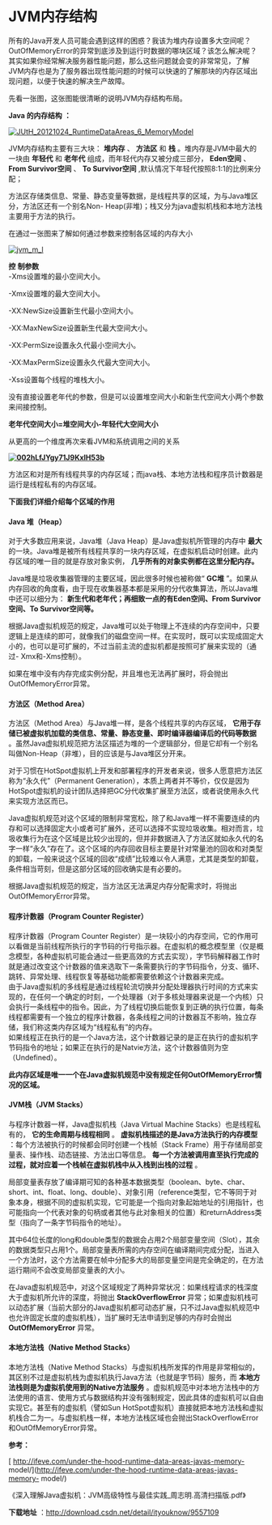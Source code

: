 #

# **JVM内存结构**

所有的Java开发人员可能会遇到这样的困惑？我该为堆内存设置多大空间呢？OutOfMemoryError的异常到底涉及到运行时数据的哪块区域？该怎么解决呢？其实如果你经常解决服务器性能问题，那么这些问题就会变的非常常见，了解JVM内存也是为了服务器出现性能问题的时候可以快速的了解那块的内存区域出现问题，以便于快速的解决生产故障。

先看一张图，这张图能很清晰的说明JVM内存结构布局。

**Java 的内存结构** **：**

[![JUtH_20121024_RuntimeDataAreas_6_MemoryModel](../md/img/ityouknow/331425-20160623115840235-1252768148.png)](http://images2015.cnblogs.com/blog/331425/201606/331425-20160623115838891-809895495.png)

JVM内存结构主要有三大块： **堆内存** 、 **方法区** 和 **栈** 。堆内存是JVM中最大的一块由 **年轻代** 和 **老年代**
组成，而年轻代内存又被分成三部分， **Eden空间** 、 **From Survivor空间** 、 **To Survivor空间**
,默认情况下年轻代按照8:1:1的比例来分配；

方法区存储类信息、常量、静态变量等数据，是线程共享的区域，为与Java堆区分，方法区还有一个别名Non-
Heap(非堆)；栈又分为java虚拟机栈和本地方法栈主要用于方法的执行。

在通过一张图来了解如何通过参数来控制各区域的内存大小

[![jvm_m_l](../md/img/ityouknow/331425-20160623115841781-223449019.png)](http://images2015.cnblogs.com/blog/331425/201606/331425-20160623115841031-564040608.png)

**控** **制参数**  
-Xms设置堆的最小空间大小。

-Xmx设置堆的最大空间大小。

-XX:NewSize设置新生代最小空间大小。

-XX:MaxNewSize设置新生代最大空间大小。

-XX:PermSize设置永久代最小空间大小。

-XX:MaxPermSize设置永久代最大空间大小。

-Xss设置每个线程的堆栈大小。

没有直接设置老年代的参数，但是可以设置堆空间大小和新生代空间大小两个参数来间接控制。

**老年代空间大小=堆空间大小-年轻代大空间大小**

从更高的一个维度再次来看JVM和系统调用之间的关系

**[![002hLfJYgy71J9KxlH53b](../md/img/ityouknow/331425-20160623115846235-947282498.png)](http://images2015.cnblogs.com/blog/331425/201606/331425-20160623115845438-670228585.png)**

方法区和对是所有线程共享的内存区域；而java栈、本地方法栈和程序员计数器是运行是线程私有的内存区域。

**下面我们详细介绍每个区域的作用**

#### **Java** **堆（Heap）**

对于大多数应用来说，Java堆（Java Heap）是Java虚拟机所管理的内存中 **最大**
的一块。Java堆是被所有线程共享的一块内存区域，在虚拟机启动时创建。此内存区域的唯一目的就是存放对象实例， **几乎所有的对象实例都在这里分配内存。**

Java堆是垃圾收集器管理的主要区域，因此很多时候也被称做“ **GC堆**
”。如果从内存回收的角度看，由于现在收集器基本都是采用的分代收集算法，所以Java堆中还可以细分为：
**新生代和老年代；再细致一点的有Eden空间、From Survivor空间、To Survivor空间等。**

根据Java虚拟机规范的规定，Java堆可以处于物理上不连续的内存空间中，只要逻辑上是连续的即可，就像我们的磁盘空间一样。在实现时，既可以实现成固定大小的，也可以是可扩展的，不过当前主流的虚拟机都是按照可扩展来实现的（通过-
Xmx和-Xms控制）。

如果在堆中没有内存完成实例分配，并且堆也无法再扩展时，将会抛出OutOfMemoryError异常。

#### ****方法区（Method Area）****

方法区（Method Area）与Java堆一样，是各个线程共享的内存区域，
**它用于存储已被虚拟机加载的类信息、常量、静态变量、即时编译器编译后的代码等数据**
。虽然Java虚拟机规范把方法区描述为堆的一个逻辑部分，但是它却有一个别名叫做Non-Heap（非堆），目的应该是与Java堆区分开来。

对于习惯在HotSpot虚拟机上开发和部署程序的开发者来说，很多人愿意把方法区称为“永久代”（Permanent
Generation），本质上两者并不等价，仅仅是因为HotSpot虚拟机的设计团队选择把GC分代收集扩展至方法区，或者说使用永久代来实现方法区而已。

Java虚拟机规范对这个区域的限制非常宽松，除了和Java堆一样不需要连续的内存和可以选择固定大小或者可扩展外，还可以选择不实现垃圾收集。相对而言，垃圾收集行为在这个区域是比较少出现的，但并非数据进入了方法区就如永久代的名字一样“永久”存在了。这个区域的内存回收目标主要是针对常量池的回收和对类型的卸载，一般来说这个区域的回收“成绩”比较难以令人满意，尤其是类型的卸载，条件相当苛刻，但是这部分区域的回收确实是有必要的。

根据Java虚拟机规范的规定，当方法区无法满足内存分配需求时，将抛出OutOfMemoryError异常。

#### ****程序计数器（Program Counter Register）****

程序计数器（Program Counter
Register）是一块较小的内存空间，它的作用可以看做是当前线程所执行的字节码的行号指示器。在虚拟机的概念模型里（仅是概念模型，各种虚拟机可能会通过一些更高效的方式去实现），字节码解释器工作时就是通过改变这个计数器的值来选取下一条需要执行的字节码指令，分支、循环、跳转、异常处理、线程恢复等基础功能都需要依赖这个计数器来完成。  
由于Java虚拟机的多线程是通过线程轮流切换并分配处理器执行时间的方式来实现的，在任何一个确定的时刻，一个处理器（对于多核处理器来说是一个内核）只会执行一条线程中的指令。因此，为了线程切换后能恢复到正确的执行位置，每条线程都需要有一个独立的程序计数器，各条线程之间的计数器互不影响，独立存储，我们称这类内存区域为“线程私有”的内存。  
如果线程正在执行的是一个Java方法，这个计数器记录的是正在执行的虚拟机字节码指令的地址；如果正在执行的是Natvie方法，这个计数器值则为空（Undefined）。

**此内存区域是唯一一个在Java虚拟机规范中没有规定任何OutOfMemoryError情况的区域。**

#### ****JVM栈（JVM Stacks）****

与程序计数器一样，Java虚拟机栈（Java Virtual Machine Stacks）也是线程私有的， **它的生命周期与线程相同** 。
**虚拟机栈描述的是Java方法执行的内存模型** ：每个方法被执行的时候都会同时创建一个栈帧（Stack
Frame）用于存储局部变量表、操作栈、动态链接、方法出口等信息。
**每一个方法被调用直至执行完成的过程，就对应着一个栈帧在虚拟机栈中从入栈到出栈的过程** 。

局部变量表存放了编译期可知的各种基本数据类型（boolean、byte、char、short、int、float、long、double）、对象引用（reference类型，它不等同于对象本身，根据不同的虚拟机实现，它可能是一个指向对象起始地址的引用指针，也可能指向一个代表对象的句柄或者其他与此对象相关的位置）和returnAddress类型（指向了一条字节码指令的地址）。

其中64位长度的long和double类型的数据会占用2个局部变量空间（Slot），其余的数据类型只占用1个。局部变量表所需的内存空间在编译期间完成分配，当进入一个方法时，这个方法需要在帧中分配多大的局部变量空间是完全确定的，在方法运行期间不会改变局部变量表的大小。

在Java虚拟机规范中，对这个区域规定了两种异常状况：如果线程请求的栈深度大于虚拟机所允许的深度，将抛出 **StackOverflowError**
异常；如果虚拟机栈可以动态扩展（当前大部分的Java虚拟机都可动态扩展，只不过Java虚拟机规范中也允许固定长度的虚拟机栈），当扩展时无法申请到足够的内存时会抛出
**OutOfMemoryError** 异常。

#### ****本地方法栈（Native Method Stacks）****

本地方法栈（Native Method
Stacks）与虚拟机栈所发挥的作用是非常相似的，其区别不过是虚拟机栈为虚拟机执行Java方法（也就是字节码）服务，而
**本地方法栈则是为虚拟机使用到的Native方法服务**
。虚拟机规范中对本地方法栈中的方法使用的语言、使用方式与数据结构并没有强制规定，因此具体的虚拟机可以自由实现它。甚至有的虚拟机（譬如Sun
HotSpot虚拟机）直接就把本地方法栈和虚拟机栈合二为一。与虚拟机栈一样，本地方法栈区域也会抛出StackOverflowError和OutOfMemoryError异常。

**参考：**

[ http://ifeve.com/under-the-hood-runtime-data-areas-javas-memory-
model/](http://ifeve.com/under-the-hood-runtime-data-areas-javas-memory-
model/)

《深入理解Java虚拟机：JVM高级特性与最佳实践_周志明.高清扫描版.pdf》

**下载地址** ：<http://download.csdn.net/detail/ityouknow/9557109>

